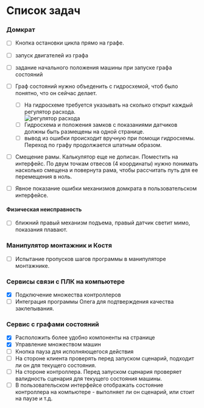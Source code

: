# Список задач

### Домкрат
- [ ] Кнопка остановки цикла прямо на графе.
- [ ] запуск двигателей из графа
- [ ] задание начального положения машины при запуске графа состояний
- [ ] Граф состояний нужно объеденить с гидросхемой, чтоб было понятно, что он сейчас делает. 
	- [ ] На гидросхеме требуется указывать на сколько открыт каждый регулятор расхода.  
		![регулятор расхода](https://i.ibb.co/5Rg51M3/image.png)
	- [ ] Гидросхема и положения замков с показаниями датчиков должны быть размещены на одной странице.
	- [ ] вывод из ошибки происходит вручную при помощи гидросхемы. Переход по графу продолжается штатным образом.
- [ ] Смещение рамы. Калькулятор еще не дописан. Поместить на интерфейс. По двум точкам отвесов (4 координаты) нужно понимать насколько смещена и повернута рама, чтобы рассчитать путь для ее перемещения в ноль.

- [ ] Явное показание ошибки механизмов домкрата в пользовательском интерфейсе.

#### Физическая неисправность
- [ ] ближний правый механизм подъема, правый датчик светит мимо, показания плавают.

### Манипулятор монтажник и Костя

- [ ] Испытание пропусков шагов программы в манипуляторе монтажнике.

### Сервисы связи с ПЛК на компьютере
- [x] Подключение множества контроллеров 
- [ ] Интеграция программы Олега для подтверждения качества заклепывания.

### Сервис с графами состояний
- [x] Расположить более удобно компоненты на странице
- [x] Управление множеством машин 
- [ ] Кнопка пауза для исполняющегося действия
- [ ] На стороне клиента проверять перед запуском сценарий, подходит ли он для текущего состояния. 
- [ ] На стороне контроллера. Перед запуском сценария проверяет валидность сценария для текущего состояния машины. 
- [ ] В пользовательском интерфейсе отображать состояние контроллера на компьютере - выполняет ли он сценарий, или стоит на паузе и т.д. 
